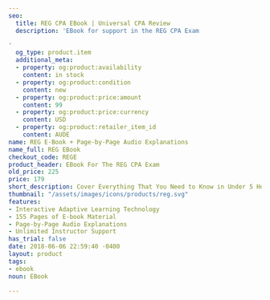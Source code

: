 ```yaml
---
seo:
  title: REG CPA EBook | Universal CPA Review
  description: 'EBook for support in the REG CPA Exam

'
  og_type: product.item
  additional_meta:
  - property: og:product:availability
    content: in stock
  - property: og:product:condition
    content: new
  - property: og:product:price:amount
    content: 99
  - property: og:product:price:currency
    content: USD
  - property: og:product:retailer_item_id
    content: AUDE
name: REG E-Book + Page-by-Page Audio Explanations
name_full: REG EBook
checkout_code: REGE
product_header: EBook For The REG CPA Exam
old_price: 225
price: 179
short_description: Cover Everything That You Need to Know in Under 5 Hours
thumbnail: "/assets/images/icons/products/reg.svg"
features:
- Interactive Adaptive Learning Technology
- 155 Pages of E-book Material
- Page-by-Page Audio Explanations
- Unlimited Instructor Support
has_trial: false
date: 2018-06-06 22:59:40 -0400
layout: product
tags:
- ebook
noun: EBook

---
```

